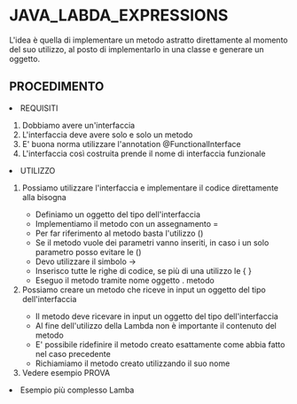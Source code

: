 # JAVA_LABDA_EXPRESSIONS
L'idea è quella di implementare un metodo astratto direttamente al momento del suo utilizzo, al posto di implementarlo in una classe e generare un oggetto.
<h2>PROCEDIMENTO</h2>
<li>REQUISITI</li>
<ol>
  <li>Dobbiamo avere un'interfaccia</li>
  <li>L'interfaccia deve avere solo e solo un metodo</li>
  <li>E' buona norma utilizzare l'annotation @FunctionalInterface</li>
  <li>L'interfaccia così costruita prende il nome di interfaccia funzionale</li>
</ol>
<li>UTILIZZO</li>
<ol>
  <li>Possiamo utilizzare l'interfaccia e implementare il codice direttamente alla bisogna</li>
    <ul>
      <li>Definiamo un oggetto del tipo dell'interfaccia</li>
      <li>Implementiamo il metodo con un assegnamento =</li>
      <li>Per far riferimento al metodo basta l'utilizzo ()</li>
      <li>Se il metodo vuole dei parametri vanno inseriti, in caso i un solo parametro posso evitare le ()</li>
      <li>Devo utilizzare il simbolo -></li>
      <li>Inserisco tutte le righe di codice, se più di una utilizzo le { }</li>
      <li>Eseguo il metodo tramite nome oggetto . metodo</li>
    </ul>
  <li>Possiamo creare un metodo che riceve in input un oggetto del tipo dell'interfaccia</li>
    <ul>
      <li>Il metodo deve ricevare in input un oggetto del tipo dell'interfaccia</li>
      <li>Al fine dell'utilizzo della Lambda non è importante il contenuto del metodo</li>
      <li>E' possibile ridefinire il metodo creato esattamente come abbia fatto nel caso precedente</li>
      <li>Richiamiamo il metodo creato utilizzando il suo nome</li>
    </ul>
  <li>Vedere esempio PROVA</li>
</ol>
<li>Esempio più complesso Lamba</li>
